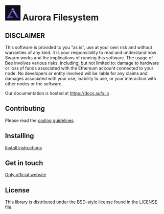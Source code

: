 # <img src="./aurorafs.png" width="50" height="50" /> Aurora Filesystem



## DISCLAIMER
This software is provided to you "as is", use at your own risk and without warranties of any kind.
It is your responsibility to read and understand how Swarm works and the implications of running this software.
The usage of Bee involves various risks, including, but not limited to:
damage to hardware or loss of funds associated with the Ethereum account connected to your node.
No developers or entity involved will be liable for any claims and damages associated with your use,
inability to use, or your interaction with other nodes or the software.

Our documentation is hosted at https://docs.aufs.io .

## Contributing

Please read the [coding guidelines](CODING.md).

## Installing

[Install instructions](https://docs.aufs.io)

## Get in touch
[Only official website](https://www.aufs.io)


## License

This library is distributed under the BSD-style license found in the [LICENSE](LICENSE) file.


